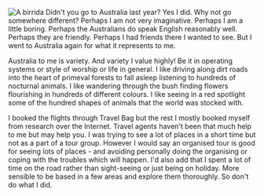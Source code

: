 ![A birrida](shark_bay/birrida.jpg)
Didn't you go to Australia last year? Yes I did. Why not go somewhere different? Perhaps I am not very imaginative. Perhaps I am a little boring. Perhaps the Australians do speak English reasonably well. Perhaps they are friendly. Perhaps I had friends there I wanted to see. But I went to Australia again for what it represents to me.

Australia to me is variety. And variety I value highly! Be it in operating systems or style of worship or life in general. I like driving along dirt roads into the heart of primeval forests to fall asleep listening to hundreds of nocturnal animals. I like wandering through the bush finding flowers flourishing in hundreds of different colours. I like seeing in a red spotlight some of the hundred shapes of animals that the world was stocked with.

I booked the flights through Travel Bag but the rest I mostly booked myself from research over the Internet. Travel agents haven't been that much help to me but may help you. I was trying to see a lot of places in a short time but not as a part of a tour group. However I would say an organised tour is good for seeing lots of places - and avoiding personally doing the organising or coping with the troubles which will happen. I'd also add that I spent a lot of time on the road rather than sight-seeing or just being on holiday. More sensible to be based in a few areas and explore them thoroughly. So don't do what I did.
